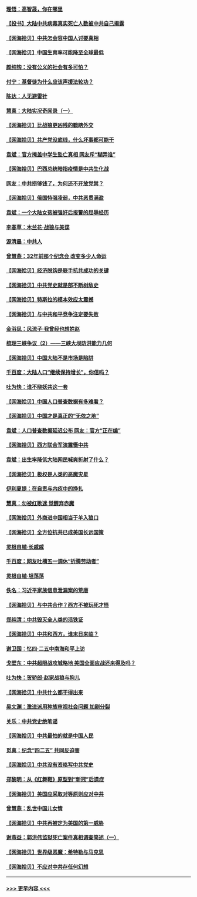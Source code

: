 #### [理悟：高智晟，你在哪里](../pages/nsc993/n12953115.md?t=05161651) 
#### [【投书】大陆中共病毒真实死亡人数被中共自己揭露](../pages/nsc993/n12953050.md?t=05161651) 
#### [【网海拾贝】中共怎会容中国人讨要真相](../pages/nsc993/n12952161.md?t=05161651) 
#### [【网海拾贝】中国生育率可能降至全球最低](../pages/nsc993/n12948793.md?t=05161651) 
#### [颜纯钩：没有公义的社会有多可怕？](../pages/nsc993/n12947626.md?t=05161651) 
#### [付宁：基督徒为什么应该声援法轮功？](../pages/nsc993/n12947233.md?t=05161651) 
#### [陈达：人无避雷针](../pages/nsc993/n12947098.md?t=05161651) 
#### [慧真：大陆实况奇闻录（一）](../pages/nsc993/n12945811.md?t=05161651) 
#### [【网海拾贝】比战狼更凶残的戳瞎外交](../pages/nsc993/n12945717.md?t=05161651) 
#### [【网海拾贝】共产党没底线，什么坏事都可能干](../pages/nsc993/n12942090.md?t=05161651) 
#### [袁斌：官方掩盖中学生坠亡真相 网友斥“糊弄谁”](../pages/nsc993/n12942029.md?t=05161651) 
#### [【网海拾贝】巴西总统暗指疫情是中共生化战](../pages/nsc993/n12938999.md?t=05161651) 
#### [网友：中共捞够钱了，为何还不开放党禁？](../pages/nsc993/n12938952.md?t=05161651) 
#### [【网海拾贝】俄国恃强凌弱，中共恶贯满盈](../pages/nsc993/n12936626.md?t=05161651) 
#### [袁斌：一个大陆女孩被强奸后报警的屈辱经历](../pages/nsc993/n12936547.md?t=05161651) 
#### [李春草：木兰花·战狼与美谍](../pages/nsc993/n12935995.md?t=05161651) 
#### [源清晨：中共人](../pages/nsc993/n12935589.md?t=05161651) 
#### [曾慧燕：32年前那个纪念会 改变多少人命运](../pages/nsc993/n12934233.md?t=05161651) 
#### [【网海拾贝】经济脱钩是联手抗共成功的关键](../pages/nsc993/n12934176.md?t=05161651) 
#### [【网海拾贝】中共党史就是部不断树敌史](../pages/nsc993/n12932844.md?t=05161651) 
#### [【网海拾贝】特斯拉的模本效应太震撼](../pages/nsc993/n12925626.md?t=05161651) 
#### [【网海拾贝】与中共和平竞争注定要失败](../pages/nsc993/n12923326.md?t=05161651) 
#### [金浴凤：风流子‧我曾经也想姓赵](../pages/nsc993/n12920911.md?t=05161651) 
#### [梳理三峡争议（2）——三峡大坝防洪能力几何](../pages/nsc993/n12920173.md?t=05161651) 
#### [【网海拾贝】中国大陆不是市场是陷阱](../pages/nsc993/n12920143.md?t=05161651) 
#### [千百度：大陆人口“继续保持增长”，你信吗？](../pages/nsc993/n12918946.md?t=05161651) 
#### [吐为快：谁不晓妖共这一套](../pages/nsc993/n12918941.md?t=05161651) 
#### [【网海拾贝】中国人口普查数据有多难看？](../pages/nsc993/n12917822.md?t=05161651) 
#### [【网海拾贝】中国才是真正的“无依之地”](../pages/nsc993/n12915845.md?t=05161651) 
#### [袁斌：人口普查数据延迟公布 网友：官方“正在编”](../pages/nsc993/n12915748.md?t=05161651) 
#### [【网海拾贝】西方联合军演震慑中共](../pages/nsc993/n12913466.md?t=05161651) 
#### [袁斌：出生率降低大陆网民喊爽折射了什么？](../pages/nsc993/n12913365.md?t=05161651) 
#### [【网海拾贝】极权是人类的恶魔灾星](../pages/nsc993/n12910697.md?t=05161651) 
#### [伊利夏提：在自责与内疚中的挣扎](../pages/nsc993/n12910493.md?t=05161651) 
#### [慧真：勿被红歌迷 觉醒弃赤魔](../pages/nsc993/n12910485.md?t=05161651) 
#### [【网海拾贝】外商进中国相当于羊入狼口](../pages/nsc993/n12908274.md?t=05161651) 
#### [【网海拾贝】全方位抗共已成美国长远国策](../pages/nsc993/n12906878.md?t=05161651) 
#### [灵根自植‧长戚戚](../pages/nsc993/n12905585.md?t=05161651) 
#### [千百度：网友吐槽五一调休“折腾劳动者”](../pages/nsc993/n12905934.md?t=05161651) 
#### [灵根自植‧坦荡荡](../pages/nsc993/n12905562.md?t=05161651) 
#### [佚名：习近平家族信息泄漏案的荒唐](../pages/nsc993/n12904705.md?t=05161651) 
#### [【网海拾贝】与中共合作？西方不被玩死才怪](../pages/nsc993/n12903873.md?t=05161651) 
#### [郑纯清：中共毁灭全人类的活铁证](../pages/nsc993/n12903785.md?t=05161651) 
#### [【网海拾贝】中共和西方，谁末日来临？](../pages/nsc993/n12903482.md?t=05161651) 
#### [谢卫国：忆四‧二五中南海和平上访](../pages/nsc993/n12902192.md?t=05161651) 
#### [戈壁东：中共超限战攻城略地 美国全面应战还来得及吗？](../pages/nsc993/n12902297.md?t=05161651) 
#### [吐为快：贺骄郎‧赵家战狼与狗儿](../pages/nsc993/n12902280.md?t=05161651) 
#### [【网海拾贝】中共什么都干得出来](../pages/nsc993/n12897500.md?t=05161651) 
#### [吴文渊：激进派用种族审视社会问题 加剧分裂](../pages/nsc993/n12893881.md?t=05161651) 
#### [关乐：中共党史绝笔谣](../pages/nsc993/n12897270.md?t=05161651) 
#### [【网海拾贝】中共最怕的就是中国人民](../pages/nsc993/n12894705.md?t=05161651) 
#### [觅真：纪念“四二五” 共同反迫害](../pages/nsc993/n12894553.md?t=05161651) 
#### [【网海拾贝】中共没有资格写中共党史](../pages/nsc993/n12892231.md?t=05161651) 
#### [郑黎明：从《红舞鞋》原型到“新冠”后遗症](../pages/nsc993/n12890469.md?t=05161651) 
#### [【网海拾贝】美国应采取对等原则应对中共](../pages/nsc993/n12889176.md?t=05161651) 
#### [曾慧燕：乱世中国儿女情](../pages/nsc993/n12887931.md?t=05161651) 
#### [【网海拾贝】中共再被定为美国的第一威胁](../pages/nsc993/n12887580.md?t=05161651) 
#### [谢燕益：郭洪伟监狱死亡案件真相调查简述（一）](../pages/nsc993/n12885648.md?t=05161651) 
#### [【网海拾贝】世界级恶魔：希特勒与马克思](../pages/nsc993/n12884062.md?t=05161651) 
#### [【网海拾贝】不应对中共存任何幻想](../pages/nsc993/n12881460.md?t=05161651) 

----
#### [ >>> 更早内容 <<< ](../indexes/nsc993-earlier.md)
